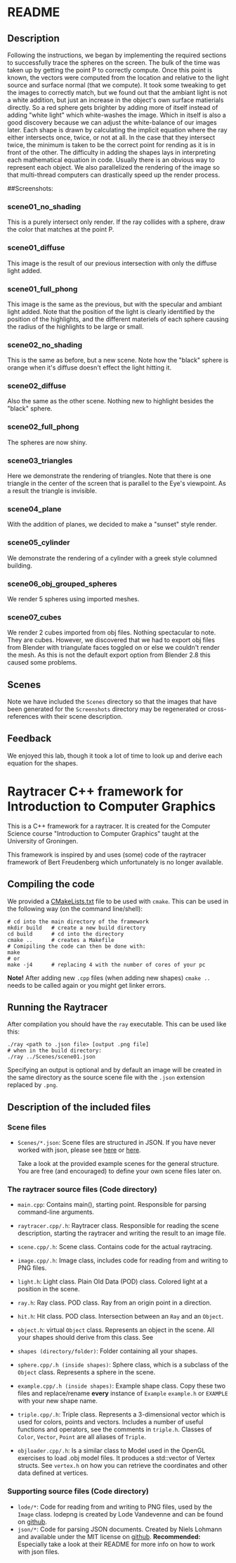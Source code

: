 # README
## Description
Following the instructions, we began by implementing the required sections to successfully trace the spheres on the screen. The bulk of the time was taken up by getting the point P to correctly compute. Once this point is known, the vectors were computed from the location and relative to the light source and surface normal (that we compute).
It took some tweaking to get the images to correctly match, but we found out that the ambiant light is not a white addition, but just an increase in the object's own surface matierials directly. So a red sphere gets brighter by adding more of itself instead of adding "white light" which white-washes the image. Which in itself is also a good discovery because we can adjust the white-balance of our images later.
Each shape is drawn by calculating the implicit equation where the ray either intersects once, twice, or not at all. In the case that they intersect twice, the minimum is taken to be the correct point for rending as it is in front of the other. The difficulty in adding the shapes lays in interpreting each mathematical equation in code. Usually there is an obvious way to represent each object.
We also parallelized the rendering of the image so that multi-thread computers can drastically speed up the render process.

##Screenshots:
### scene01_no_shading
This is a purely intersect only render. If the ray collides with a sphere, draw the color that matches at the point P.

### scene01_diffuse
This image is the result of our previous intersection with only the diffuse light added.

### scene01_full_phong
This image is the same as the previous, but with the specular and ambiant light added. Note that the position of the light is clearly identified by the position of the highlights, and the different materiels of each sphere causing the radius of the highlights to be large or small.

### scene02_no_shading
This is the same as before, but a new scene. Note how the "black" sphere is orange when it's diffuse doesn't effect the light hitting it.

### scene02_diffuse
Also the same as the other scene. Nothing new to highlight besides the "black" sphere.

### scene02_full_phong
The spheres are now shiny.

### scene03_triangles
Here we demonstrate the rendering of triangles. Note that there is one triangle in the center of the screen that is parallel to the Eye's viewpoint. As a result the triangle is invisible.

### scene04_plane
With the addition of planes, we decided to make a "sunset" style render. 

### scene05_cylinder
We demonstrate the rendering of a cylinder with a greek style columned building.

### scene06_obj_grouped_spheres
We render 5 spheres using imported meshes.

### scene07_cubes
We render 2 cubes imported from obj files. Nothing spectacular to note. They are cubes. However, we discovered that we had to export obj files from Blender with triangulate faces toggled on or else we couldn't render the mesh. As this is not the default export option from Blender 2.8 this caused some problems.

## Scenes
Note we have included the `Scenes` directory so that the images that have been generated for the `Screenshots` directory may be regenerated or cross-references with their scene description.

## Feedback
We enjoyed this lab, though it took a lot of time to look up and derive each equation for the shapes.

# Raytracer C++ framework for Introduction to Computer Graphics

This is a C++ framework for a raytracer. It is created for the Computer
Science course "Introduction to Computer Graphics" taught at the
University of Groningen.

This framework is inspired by and uses (some) code of the raytracer framework of
Bert Freudenberg which unfortunately is no longer available.

## Compiling the code

We provided a [CMakeLists.txt](CMakeLists.txt) file to be used with `cmake`.
This can be used in the following way (on the command line/shell):
```
# cd into the main directory of the framework
mkdir build   # create a new build directory
cd build      # cd into the directory
cmake ..      # creates a Makefile
# Comipiling the code can then be done with:
make
# or
make -j4      # replacing 4 with the number of cores of your pc
```
**Note!** After adding new `.cpp` files (when adding new shapes)
`cmake ..` needs to be called again or you might get linker errors.

## Running the Raytracer
After compilation you should have the `ray` executable.
This can be used like this:
```
./ray <path to .json file> [output .png file]
# when in the build directory:
./ray ../Scenes/scene01.json
```
Specifying an output is optional and by default an image will be created in
the same directory as the source scene file with the `.json` extension replaced
by `.png`.

## Description of the included files

### Scene files
* `Scenes/*.json`: Scene files are structured in JSON. If you have never
    worked with json, please see [here](https://en.wikipedia.org/wiki/JSON#Data_types,_syntax_and_example)
    or [here](https://www.json.org/).

    Take a look at the provided example scenes for the general structure.
    You are free (and encouraged) to define your own scene files later on.

### The raytracer source files (Code directory)

* `main.cpp`: Contains main(), starting point. Responsible for parsing
    command-line arguments.

* `raytracer.cpp/.h`: Raytracer class. Responsible for reading the scene
    description, starting the raytracer and writing the result to an image file.

* `scene.cpp/.h`: Scene class. Contains code for the actual raytracing.

* `image.cpp/.h`: Image class, includes code for reading from and writing to PNG
    files.

* `light.h`: Light class. Plain Old Data (POD) class. Colored light at a
    position in the scene.

* `ray.h`: Ray class. POD class. Ray from an origin point in a direction.

* `hit.h`: Hit class. POD class. Intersection between an `Ray` and an `Object`.

* `object.h`: virtual `Object` class. Represents an object in the scene.
    All your shapes should derive from this class. See

* `shapes (directory/folder)`: Folder containing all your shapes.

* `sphere.cpp/.h (inside shapes)`: Sphere class, which is a subclass of the
    `Object` class. Represents a sphere in the scene.

* `example.cpp/.h (inside shapes)`: Example shape class. Copy these two files
    and replace/rename **every** instance of `Example` `example.h` or `EXAMPLE`
    with your new shape name.

* `triple.cpp/.h`: Triple class. Represents a 3-dimensional vector which is
    used for colors, points and vectors.
    Includes a number of useful functions and operators, see the comments in
    `triple.h`.
    Classes of `Color`, `Vector`, `Point` are all aliases of `Triple`.

* `objloader.cpp/.h`: Is a similar class to Model used in the OpenGL
    exercises to load .obj model files. It produces a std::vector
    of Vertex structs. See `vertex.h` on how you can retrieve the
    coordinates and other data defined at vertices.

### Supporting source files (Code directory)

* `lode/*`: Code for reading from and writing to PNG files,
    used by the `Image` class.
    lodepng is created by Lode Vandevenne and can be found on
    [github](https://github.com/lvandeve/lodepng).
* `json/*`: Code for parsing JSON documents.
    Created by Niels Lohmann and available under the MIT license on
    [github](https://github.com/nlohmann/json).
    **Recommended:** Especially take a look at their README for more
    info on how to work with json files.
